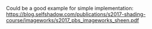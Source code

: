 Could be a good example for simple implementation: https://blog.selfshadow.com/publications/s2017-shading-course/imageworks/s2017_pbs_imageworks_sheen.pdf